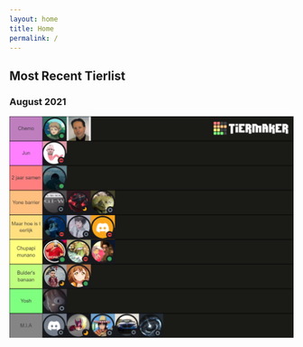```yaml
---
layout: home
title: Home
permalink: /
---
```


## **Most Recent Tierlist**
### **August 2021**
![tierlist-aug-21](./images/toxicity-aug-21.png)
